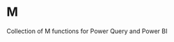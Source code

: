 # M
Collection of M functions for Power Query and Power BI


<script src="https://gist.github.com/ImkeF/ea234e7a77f2ccae9d798f2a9ad76701.js"></script>
